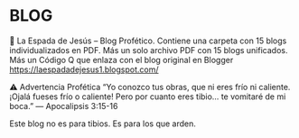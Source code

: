 # BLOG
📖 La Espada de Jesús – Blog Profético.
Contiene una carpeta con 15 blogs individualizados en PDF.
Más un solo archivo PDF con 15 blogs unificados.
Más un Código Q que enlaza con el blog original en Blogger
https://laespadadejesus1.blogspot.com/

⚠️ Advertencia Profética
“Yo conozco tus obras, que ni eres frío ni caliente.
¡Ojalá fueses frío o caliente!
Pero por cuanto eres tibio… te vomitaré de mi boca.”
— Apocalipsis 3:15-16

Este blog no es para tibios. Es para los que arden.
